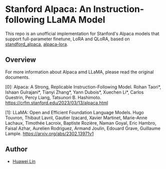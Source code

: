 # Stanford Alpaca: An Instruction-following LLaMA Model

This repo is an unofficial implementation for Stanford's Alpaca models that support full-parameter finetune, LoRA and QLoRA, based on [standford_alpaca](https://github.com/tatsu-lab/stanford_alpaca), [alpaca-lora](https://github.com/tloen/alpaca-lora).

## Overview
For more information about Alpaca amd LLaMA, please read the original documents.

[0]: Alpaca: A Strong, Replicable Instruction-Following Model. Rohan Taori*, Ishaan Gulrajani*, Tianyi Zhang*, Yann Dubois*, Xuechen Li*, Carlos Guestrin, Percy Liang, Tatsunori B. Hashimoto. https://crfm.stanford.edu/2023/03/13/alpaca.html

[1]: LLaMA: Open and Efficient Foundation Language Models. Hugo Touvron, Thibaut Lavril, Gautier Izacard, Xavier Martinet, Marie-Anne Lachaux, Timothée Lacroix, Baptiste Rozière, Naman Goyal, Eric Hambro, Faisal Azhar, Aurelien Rodriguez, Armand Joulin, Edouard Grave, Guillaume Lample. https://arxiv.org/abs/2302.13971v1

##



## Author
- [Huawei Lin](https://huaweilin.net/)



